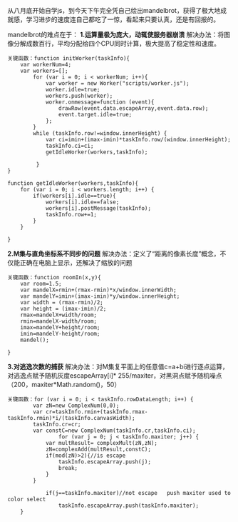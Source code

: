 从八月底开始自学js，到今天下午完全凭自己绘出mandelbrot，获得了极大地成就感，学习进步的速度连自己都吃了一惊，看起来只要认真，还是有回报的。

mandelbrot的难点在于：
**1.运算量极为庞大，动辄使服务器崩溃**
解决办法：将图像分解成数百行，平均分配给四个CPU同时计算，极大提高了稳定性和速度。
```
关键函数：function initWorker(taskInfo){
	var workerNum=4;
	var workers=[];
		for (var i = 0; i < workerNum; i++){
			var worker = new Worker("scripts/worker.js");
			worker.idle=true;
			workers.push(worker);
			worker.onmessage=function (event){
				drawRow(event.data.escapeArray,event.data.row);
				event.target.idle=true;
			};
		}
		while (taskInfo.row!=window.innerHeight) {
			var ci=imin+(imax-imin)*taskInfo.row/(window.innerHeight);
			taskInfo.ci=ci;
			getIdleWorker(workers,taskInfo);
		 	
		 } 
}
	
function getIdleWorker(workers,taskInfo){
	for (var i = 0; i < workers.length; i++) {
		if(workers[i].idle==true){
			workers[i].idle==false;
			workers[i].postMessage(taskInfo);
			taskInfo.row+=1;
		}
	}

}
```

**2.M集与直角坐标系不同步的问题**
解决办法：定义了“距离的像素长度”概念，不仅能正确在电脑上显示，还解决了缩放的问题
```
关键函数：function roomIn(x,y){
	var room=1.5;
	var mandelX=rmin+(rmax-rmin)*x/window.innerWidth;
	var mandelY=imin+(imax-imin)*y/window.innerHeight;
	var width = (rmax-rmin)/2;
	var height = (imax-imin)/2;
	rmax=mandelX+width/room;
	rmin=mandelX-width/room;
	imax=mandelY+height/room;
	imin=mandelY-height/room;
	mandel();

}
```

**3.对逃逸次数的捕获**
解决办法：对M集复平面上的任意值c=a+bi进行逐点运算，对逃逸点赋予随机灰度escapeArray[i]* 255/maxiter，对黑洞点赋予随机噪点（200，maxiter*Math.random()，50）
```
关键函数：for (var i = 0; i < taskInfo.rowDataLength; i++) { 
	 	var zN=new ComplexNum(0,0);
		var cr=taskInfo.rmin+(taskInfo.rmax-taskInfo.rmin)*i/(taskInfo.canvasWidth);
		taskInfo.cr=cr;
		var constC=new ComplexNum(taskInfo.cr,taskInfo.ci);
                for (var j = 0; j < taskInfo.maxiter; j++) {
			var multResult= complexMult(zN,zN);
			zN=complexAdd(multResult,constC);
			if(mod(zN)>2){//is escape
				taskInfo.escapeArray.push(j);
				break;
			}
		}

			if(j==taskInfo.maxiter)//not escape   push maxiter used to color select
				taskInfo.escapeArray.push(taskInfo.maxiter);
	}
```